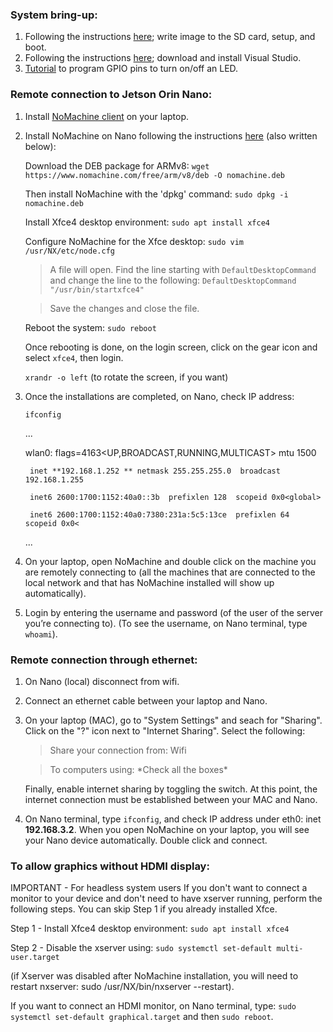 ### System bring-up:
1. Following the instructions [here](https://developer.nvidia.com/embedded/learn/get-started-jetson-orin-nano-devkit#prepare); write image to the SD card, setup, and boot.
2. Following the instructions [here](https://www.youtube.com/watch?v=IbRmYCpF_ws); download and install Visual Studio.
3. [Tutorial](https://www.youtube.com/watch?v=JGMrDXCT_VM) to program GPIO pins to turn on/off an LED.

### Remote connection to Jetson Orin Nano:
1. Install [NoMachine client](https://www.nomachine.com/product&p=NoMachine%20Enterprise%20Client) on your laptop.
2. Install NoMachine on Nano following the instructions [here](https://kb.nomachine.com/AR02R01074) (also written below):
   
   Download the DEB package for ARMv8: `wget https://www.nomachine.com/free/arm/v8/deb -O nomachine.deb`

   Then install NoMachine with the 'dpkg' command: `sudo dpkg -i nomachine.deb`

   Install Xfce4 desktop environment: `sudo apt install xfce4`  

   Configure NoMachine for the Xfce desktop: `sudo vim /usr/NX/etc/node.cfg`

      > A file will open. Find the line starting with `DefaultDesktopCommand` and change the line to the following: `DefaultDesktopCommand "/usr/bin/startxfce4"`
      
      > Save the changes and close the file.

   Reboot the system: `sudo reboot`

   Once rebooting is done, on the login screen, click on the gear icon and select `xfce4`, then login.

   `xrandr -o left` (to rotate the screen, if you want)


4. Once the installations are completed, on Nano, check IP address:
   
   `ifconfig`
   
   ...
   
   wlan0: flags=4163<UP,BROADCAST,RUNNING,MULTICAST>  mtu 1500
   
        inet **192.168.1.252 ** netmask 255.255.255.0  broadcast 192.168.1.255
   
        inet6 2600:1700:1152:40a0::3b  prefixlen 128  scopeid 0x0<global>
   
        inet6 2600:1700:1152:40a0:7380:231a:5c5:13ce  prefixlen 64  scopeid 0x0<
   
   ...

5. On your laptop, open NoMachine and double click on the machine you are remotely connecting to (all the machines that are connected to the local network and that has NoMachine installed will show up automatically).
   

6. Login by entering the username and password (of the user of the server you’re connecting to). (To see the username, on Nano terminal, type `whoami`).


### Remote connection through ethernet:

1. On Nano (local) disconnect from wifi.
2. Connect an ethernet cable between your laptop and Nano.
3. On your laptop (MAC), go to "System Settings" and seach for "Sharing". 
   Click on the "?" icon next to "Internet Sharing". Select the following:
   
   > Share your connection from: Wifi
   
   > To computers using: \*Check all the boxes\*

   Finally, enable internet sharing by toggling the switch. At this point, the internet connection must be established between your MAC and Nano.

4. On Nano terminal, type `ifconfig`, and check IP address under eth0: inet  **192.168.3.2**. When you open NoMachine on your laptop, you will see your Nano device automatically. Double click and connect.

### To allow graphics without HDMI display:

IMPORTANT - For headless system users
If you don't want to connect a monitor to your device and don't need to have xserver running, perform the following steps. You can skip Step 1 if you already installed Xfce.

Step 1 -  Install Xfce4 desktop environment:
`sudo apt install xfce4`

Step 2 - Disable the xserver using:
`sudo systemctl set-default multi-user.target`

(if Xserver was disabled after NoMachine installation, you will need to restart nxserver: sudo /usr/NX/bin/nxserver --restart).

If you want to connect an HDMI monitor, on Nano terminal, type: `sudo systemctl set-default graphical.target` and then `sudo reboot`.

   
